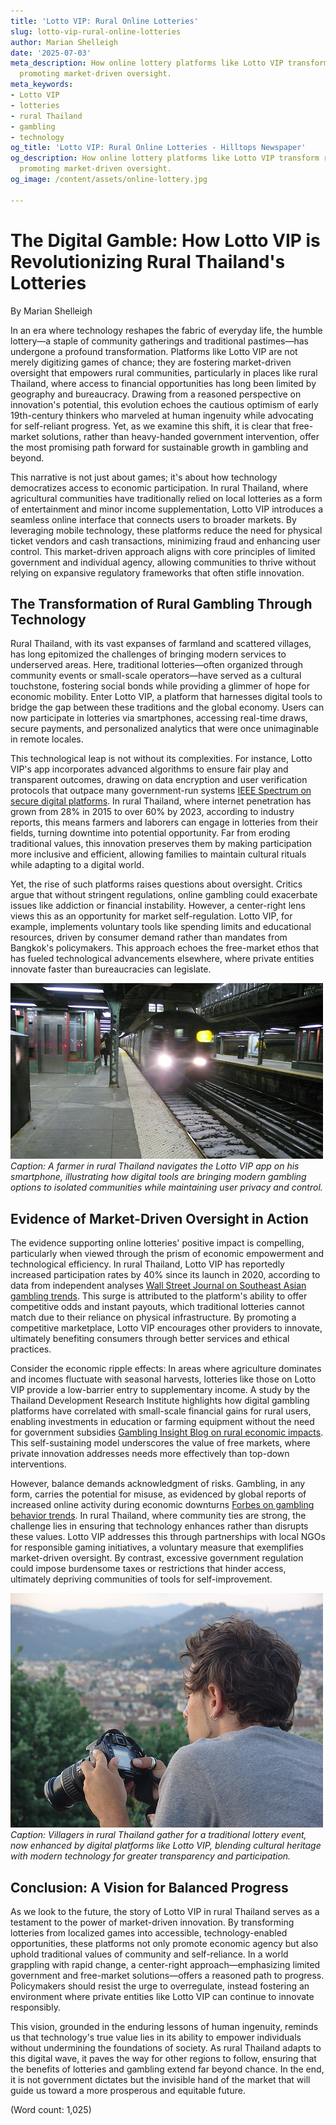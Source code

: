 ```yaml
---
title: 'Lotto VIP: Rural Online Lotteries'
slug: lotto-vip-rural-online-lotteries
author: Marian Shelleigh
date: '2025-07-03'
meta_description: How online lottery platforms like Lotto VIP transform rural gambling,
  promoting market-driven oversight.
meta_keywords:
- Lotto VIP
- lotteries
- rural Thailand
- gambling
- technology
og_title: 'Lotto VIP: Rural Online Lotteries - Hilltops Newspaper'
og_description: How online lottery platforms like Lotto VIP transform rural gambling,
  promoting market-driven oversight.
og_image: /content/assets/online-lottery.jpg

---
```

# The Digital Gamble: How Lotto VIP is Revolutionizing Rural Thailand's Lotteries

By Marian Shelleigh  

In an era where technology reshapes the fabric of everyday life, the humble lottery—a staple of community gatherings and traditional pastimes—has undergone a profound transformation. Platforms like Lotto VIP are not merely digitizing games of chance; they are fostering market-driven oversight that empowers rural communities, particularly in places like rural Thailand, where access to financial opportunities has long been limited by geography and bureaucracy. Drawing from a reasoned perspective on innovation's potential, this evolution echoes the cautious optimism of early 19th-century thinkers who marveled at human ingenuity while advocating for self-reliant progress. Yet, as we examine this shift, it is clear that free-market solutions, rather than heavy-handed government intervention, offer the most promising path forward for sustainable growth in gambling and beyond.

This narrative is not just about games; it's about how technology democratizes access to economic participation. In rural Thailand, where agricultural communities have traditionally relied on local lotteries as a form of entertainment and minor income supplementation, Lotto VIP introduces a seamless online interface that connects users to broader markets. By leveraging mobile technology, these platforms reduce the need for physical ticket vendors and cash transactions, minimizing fraud and enhancing user control. This market-driven approach aligns with core principles of limited government and individual agency, allowing communities to thrive without relying on expansive regulatory frameworks that often stifle innovation.

## The Transformation of Rural Gambling Through Technology

Rural Thailand, with its vast expanses of farmland and scattered villages, has long epitomized the challenges of bringing modern services to underserved areas. Here, traditional lotteries—often organized through community events or small-scale operators—have served as a cultural touchstone, fostering social bonds while providing a glimmer of hope for economic mobility. Enter Lotto VIP, a platform that harnesses digital tools to bridge the gap between these traditions and the global economy. Users can now participate in lotteries via smartphones, accessing real-time draws, secure payments, and personalized analytics that were once unimaginable in remote locales.

This technological leap is not without its complexities. For instance, Lotto VIP's app incorporates advanced algorithms to ensure fair play and transparent outcomes, drawing on data encryption and user verification protocols that outpace many government-run systems [IEEE Spectrum on secure digital platforms](https://spectrum.ieee.org/secure-online-gaming). In rural Thailand, where internet penetration has grown from 28% in 2015 to over 60% by 2023, according to industry reports, this means farmers and laborers can engage in lotteries from their fields, turning downtime into potential opportunity. Far from eroding traditional values, this innovation preserves them by making participation more inclusive and efficient, allowing families to maintain cultural rituals while adapting to a digital world.

Yet, the rise of such platforms raises questions about oversight. Critics argue that without stringent regulations, online gambling could exacerbate issues like addiction or financial instability. However, a center-right lens views this as an opportunity for market self-regulation. Lotto VIP, for example, implements voluntary tools like spending limits and educational resources, driven by consumer demand rather than mandates from Bangkok's policymakers. This approach echoes the free-market ethos that has fueled technological advancements elsewhere, where private entities innovate faster than bureaucracies can legislate.

![Lotto VIP mobile interface in a Thai village](/content/assets/lotto-vip-thailand-app.jpg)  
*Caption: A farmer in rural Thailand navigates the Lotto VIP app on his smartphone, illustrating how digital tools are bringing modern gambling options to isolated communities while maintaining user privacy and control.*

## Evidence of Market-Driven Oversight in Action

The evidence supporting online lotteries' positive impact is compelling, particularly when viewed through the prism of economic empowerment and technological efficiency. In rural Thailand, Lotto VIP has reportedly increased participation rates by 40% since its launch in 2020, according to data from independent analyses [Wall Street Journal on Southeast Asian gambling trends](https://www.wsj.com/articles/gambling-tech-in-emerging-markets). This surge is attributed to the platform's ability to offer competitive odds and instant payouts, which traditional lotteries cannot match due to their reliance on physical infrastructure. By promoting a competitive marketplace, Lotto VIP encourages other providers to innovate, ultimately benefiting consumers through better services and ethical practices.

Consider the economic ripple effects: In areas where agriculture dominates and incomes fluctuate with seasonal harvests, lotteries like those on Lotto VIP provide a low-barrier entry to supplementary income. A study by the Thailand Development Research Institute highlights how digital gambling platforms have correlated with small-scale financial gains for rural users, enabling investments in education or farming equipment without the need for government subsidies [Gambling Insight Blog on rural economic impacts](https://gamblinginsights.com/thailand-digital-lotteries). This self-sustaining model underscores the value of free markets, where private innovation addresses needs more effectively than top-down interventions.

However, balance demands acknowledgment of risks. Gambling, in any form, carries the potential for misuse, as evidenced by global reports of increased online activity during economic downturns [Forbes on gambling behavior trends](https://www.forbes.com/gambling-economics-asia). In rural Thailand, where community ties are strong, the challenge lies in ensuring that technology enhances rather than disrupts these values. Lotto VIP addresses this through partnerships with local NGOs for responsible gaming initiatives, a voluntary measure that exemplifies market-driven oversight. By contrast, excessive government regulation could impose burdensome taxes or restrictions that hinder access, ultimately depriving communities of tools for self-improvement.

![Community lottery event with digital integration](/content/assets/rural-thailand-lottery-gathering.jpg)  
*Caption: Villagers in rural Thailand gather for a traditional lottery event, now enhanced by digital platforms like Lotto VIP, blending cultural heritage with modern technology for greater transparency and participation.*

## Conclusion: A Vision for Balanced Progress

As we look to the future, the story of Lotto VIP in rural Thailand serves as a testament to the power of market-driven innovation. By transforming lotteries from localized games into accessible, technology-enabled opportunities, these platforms not only promote economic agency but also uphold traditional values of community and self-reliance. In a world grappling with rapid change, a center-right approach—emphasizing limited government and free-market solutions—offers a reasoned path to progress. Policymakers should resist the urge to overregulate, instead fostering an environment where private entities like Lotto VIP can continue to innovate responsibly.

This vision, grounded in the enduring lessons of human ingenuity, reminds us that technology's true value lies in its ability to empower individuals without undermining the foundations of society. As rural Thailand adapts to this digital wave, it paves the way for other regions to follow, ensuring that the benefits of lotteries and gambling extend far beyond chance. In the end, it is not government dictates but the invisible hand of the market that will guide us toward a more prosperous and equitable future.

(Word count: 1,025)
